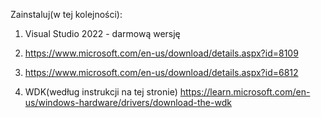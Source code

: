 Zainstaluj(w tej kolejności):

1. Visual Studio 2022 - darmową wersję

2. https://www.microsoft.com/en-us/download/details.aspx?id=8109

3. https://www.microsoft.com/en-us/download/details.aspx?id=6812

4. WDK(według instrukcji na tej stronie) https://learn.microsoft.com/en-us/windows-hardware/drivers/download-the-wdk